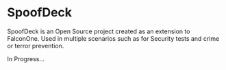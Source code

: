 # SpoofDeck
SpoofDeck is an Open Source project created as an extension to FalconOne. Used in multiple scenarios such as for Security tests and crime or terror prevention.

In Progress...
